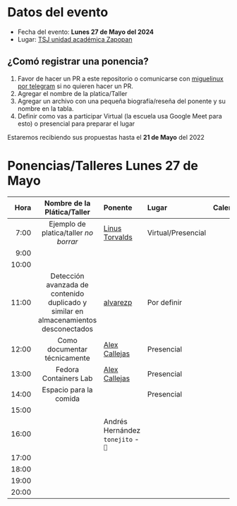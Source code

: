 # Datos del evento

* Fecha del evento: **Lunes 27 de Mayo del 2024**
* Lugar: [TSJ unidad académica Zapopan](https://goo.gl/maps/8fyaXKKnY9jaHaXB8)

## ¿Comó registrar una ponencia?

1. Favor de hacer un PR a este repositorio o comunicarse con
   [miguelinux por telegram](https://t.me/miguelinux) si no quieren
   hacer un PR.
2. Agregar el nombre de la platica/Taller
3. Agregar un archivo con una pequeña biografía/reseña del ponente
   y su nombre en la tabla.
4. Definir como vas a participar Virtual (la escuela usa Google Meet para esto)
   o presencial para preparar el lugar

Estaremos recibiendo sus propuestas hasta el **21 de Mayo** del 2022

# Ponencias/Talleres Lunes 27 de Mayo

| Hora  | Nombre de la Plática/Taller | Ponente |  Lugar   | Calendario |
| ---:  |           :---:             | :---    |  :---    |    :---:   |
|  7:00 | Ejemplo de platica/taller _no borrar_ | [Linus Torvalds](../FLISoL2022/torvalds.md) | Virtual/Presencial |  |
|  9:00 |                             |         |          |            |
| 10:00 |                             |         |          |            |
| 11:00 |  Detección avanzada de contenido duplicado y similar en almacenamientos desconectados | [alvarezp](alvarezp.md) | Por definir |            |
| 12:00 |  Como documentar técnicamente | [Alex Callejas](alexcallejas.md) | Presencial |            |
| 13:00 |  Fedora Containers Lab | [Alex Callejas](alexcallejas.md) | Presencial |            |
| 14:00 |   Espacio para la comida    |         |Presencial|            |
| 15:00 |                             |         |          |            |
| 16:00 |                             |   Andrés Hernández <br> `tonejito` - `🐰`    |          |            |
| 17:00 |                             |         |          |            |
| 18:00 |                             |         |          |            |
| 19:00 |                             |         |          |            |
| 20:00 |                             |         |          |            |

<!-- modeline
 vi: ts=8 sw=4 sts=4 et spl=es spell
-->
